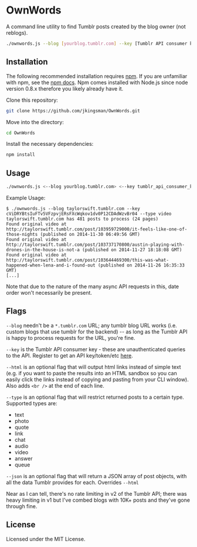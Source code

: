 OwnWords
========

A command line utility to find Tumblr posts created by the blog owner (not reblogs).

```bash
./ownwords.js --blog [yourblog.tumblr.com] --key [Tumblr API consumer key]
```

## Installation
The following recommended installation requires [npm](https://npmjs.org/). If you are unfamiliar with npm, see the [npm docs](https://npmjs.org/doc/). Npm comes installed with Node.js since node version 0.8.x therefore you likely already have it.

Clone this repository:

```bash
git clone https://github.com/jkingsman/OwnWords.git
```

Move into the directory:

```bash
cd OwnWords
```

Install the necessary dependencies:

```bash
npm install
```

## Usage

```bash
./ownwords.js <--blog yourblog.tumblr.com> <--key tumblr_api_consumer_key> [--html] [--json] [--type post_type]
```

Example Usage: 

```
$ ./ownwords.js --blog taylorswift.tumblr.com --key cViDRYBtsIuFTv5VFzpvjERsFXcWqkov1dv0P12CDAdWzvBr04 --type video
taylorswift.tumblr.com has 481 posts to process (24 pages)
Found original video at http://taylorswift.tumblr.com/post/103959729000/it-feels-like-one-of-those-nights (published on 2014-11-30 06:49:56 GMT)
Found original video at http://taylorswift.tumblr.com/post/103737170800/austin-playing-with-drones-in-the-house-is-not-a (published on 2014-11-27 18:18:08 GMT)
Found original video at http://taylorswift.tumblr.com/post/103644469300/this-was-what-happened-when-lena-and-i-found-out (published on 2014-11-26 16:35:33 GMT)
[...]
```

Note that due to the nature of the many async API requests in this, date order won't necessarily be present.

## Flags

`--blog` needn't be a `*.tumblr.com` URL; any tumblr blog URL works (i.e. custom blogs that use tumblr for the backend) -- as long as the Tumblr API is happy to process requests for the URL, you're fine.

`--key` is the Tumblr API consumer key - these are unauthenticated queries to the API. Register to get an API key/token/etc [here](https://www.tumblr.com/oauth/apps).

`--html` is an optional flag that will output html links instead of simple text (e.g. if you want to paste the results into an HTML sandbox so you can easily click the links instead of copying and pasting from your CLI window). Also adds `<br />` at the end of each line.

`--type` is an optional flag that will restrict returned posts to a certain type. Supported types are:
* text
* photo
* quote
* link
* chat
* audio
* video
* answer
* queue

`--json` is an optional flag that will return a JSON array of post objects, with all the data Tumblr provides for each. Overrides `--html`

Near as I can tell, there's no rate limiting in v2 of the Tumblr API; there was heavy limiting in v1 but I've combed blogs with 10K+ posts and they've gone through fine.

## License

Licensed under the MIT License.
